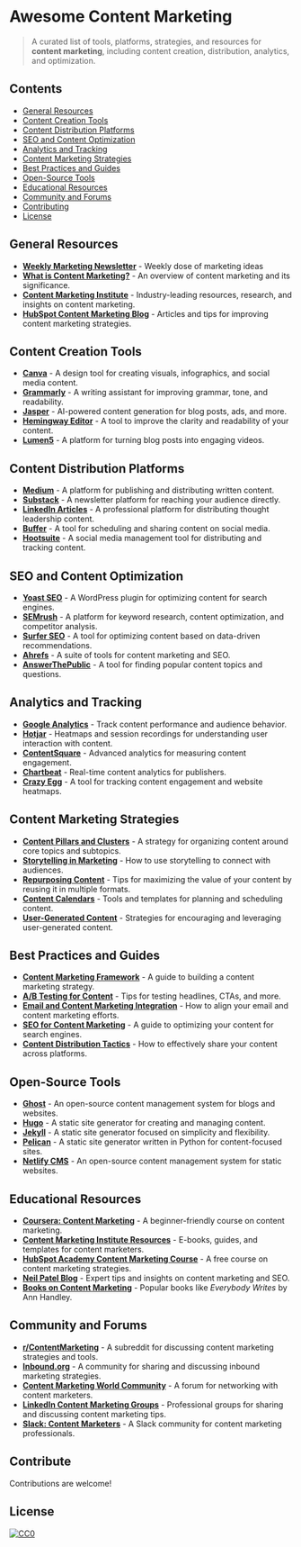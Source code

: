 # Awesome Content Marketing



> A curated list of tools, platforms, strategies, and resources for **content marketing**, including content creation, distribution, analytics, and optimization.

## Contents

* [General Resources](#general-resources)
* [Content Creation Tools](#content-creation-tools)
* [Content Distribution Platforms](#content-distribution-platforms)
* [SEO and Content Optimization](#seo-and-content-optimization)
* [Analytics and Tracking](#analytics-and-tracking)
* [Content Marketing Strategies](#content-marketing-strategies)
* [Best Practices and Guides](#best-practices-and-guides)
* [Open-Source Tools](#open-source-tools)
* [Educational Resources](#educational-resources)
* [Community and Forums](#community-and-forums)
* [Contributing](#contribute)
* [License](#license)

## General Resources

* **[Weekly Marketing Newsletter](https://themarketingnewsletter.org)** - Weekly dose of marketing ideas
* **[What is Content Marketing?](https://en.wikipedia.org/wiki/Content_marketing)** - An overview of content marketing and its significance.
* **[Content Marketing Institute](https://contentmarketinginstitute.com/)** - Industry-leading resources, research, and insights on content marketing.
* **[HubSpot Content Marketing Blog](https://blog.hubspot.com/marketing)** - Articles and tips for improving content marketing strategies.

## Content Creation Tools

* **[Canva](https://www.canva.com/)** - A design tool for creating visuals, infographics, and social media content.
* **[Grammarly](https://www.grammarly.com/)** - A writing assistant for improving grammar, tone, and readability.
* **[Jasper](https://www.jasper.ai/)** - AI-powered content generation for blog posts, ads, and more.
* **[Hemingway Editor](https://hemingwayapp.com/)** - A tool to improve the clarity and readability of your content.
* **[Lumen5](https://www.lumen5.com/)** - A platform for turning blog posts into engaging videos.

## Content Distribution Platforms

* **[Medium](https://medium.com/)** - A platform for publishing and distributing written content.
* **[Substack](https://substack.com/)** - A newsletter platform for reaching your audience directly.
* **[LinkedIn Articles](https://www.linkedin.com/)** - A professional platform for distributing thought leadership content.
* **[Buffer](https://buffer.com/)** - A tool for scheduling and sharing content on social media.
* **[Hootsuite](https://hootsuite.com/)** - A social media management tool for distributing and tracking content.

## SEO and Content Optimization

* **[Yoast SEO](https://yoast.com/)** - A WordPress plugin for optimizing content for search engines.
* **[SEMrush](https://www.semrush.com/)** - A platform for keyword research, content optimization, and competitor analysis.
* **[Surfer SEO](https://surferseo.com/)** - A tool for optimizing content based on data-driven recommendations.
* **[Ahrefs](https://ahrefs.com/)** - A suite of tools for content marketing and SEO.
* **[AnswerThePublic](https://answerthepublic.com/)** - A tool for finding popular content topics and questions.

## Analytics and Tracking

* **[Google Analytics](https://analytics.google.com/)** - Track content performance and audience behavior.
* **[Hotjar](https://www.hotjar.com/)** - Heatmaps and session recordings for understanding user interaction with content.
* **[ContentSquare](https://contentsquare.com/)** - Advanced analytics for measuring content engagement.
* **[Chartbeat](https://www.chartbeat.com/)** - Real-time content analytics for publishers.
* **[Crazy Egg](https://www.crazyegg.com/)** - A tool for tracking content engagement and website heatmaps.

## Content Marketing Strategies

* **[Content Pillars and Clusters](https://blog.hubspot.com/marketing/topic-clusters-seo)** - A strategy for organizing content around core topics and subtopics.
* **[Storytelling in Marketing](https://contentmarketinginstitute.com/storytelling/)** - How to use storytelling to connect with audiences.
* **[Repurposing Content](https://www.semrush.com/blog/repurpose-content/)** - Tips for maximizing the value of your content by reusing it in multiple formats.
* **[Content Calendars](https://coschedule.com/marketing-calendar)** - Tools and templates for planning and scheduling content.
* **[User-Generated Content](https://sproutsocial.com/insights/user-generated-content/)** - Strategies for encouraging and leveraging user-generated content.

## Best Practices and Guides

* **[Content Marketing Framework](https://contentmarketinginstitute.com/framework/)** - A guide to building a content marketing strategy.
* **[A/B Testing for Content](https://www.optimizely.com/optimization-glossary/a-b-testing/)** - Tips for testing headlines, CTAs, and more.
* **[Email and Content Marketing Integration](https://www.mailchimp.com/resources/email-content-marketing/)** - How to align your email and content marketing efforts.
* **[SEO for Content Marketing](https://moz.com/beginners-guide-to-seo)** - A guide to optimizing your content for search engines.
* **[Content Distribution Tactics](https://blog.hubspot.com/marketing/content-distribution-strategy)** - How to effectively share your content across platforms.

## Open-Source Tools

* **[Ghost](https://ghost.org/)** - An open-source content management system for blogs and websites.
* **[Hugo](https://gohugo.io/)** - A static site generator for creating and managing content.
* **[Jekyll](https://jekyllrb.com/)** - A static site generator focused on simplicity and flexibility.
* **[Pelican](https://getpelican.com/)** - A static site generator written in Python for content-focused sites.
* **[Netlify CMS](https://www.netlifycms.org/)** - An open-source content management system for static websites.

## Educational Resources

* **[Coursera: Content Marketing](https://www.coursera.org/learn/content-marketing)** - A beginner-friendly course on content marketing.
* **[Content Marketing Institute Resources](https://contentmarketinginstitute.com/resources/)** - E-books, guides, and templates for content marketers.
* **[HubSpot Academy Content Marketing Course](https://academy.hubspot.com/courses/content-marketing)** - A free course on content marketing strategies.
* **[Neil Patel Blog](https://neilpatel.com/blog/)** - Expert tips and insights on content marketing and SEO.
* **[Books on Content Marketing](https://www.goodreads.com/)** - Popular books like *Everybody Writes* by Ann Handley.

## Community and Forums

* **[r/ContentMarketing](https://www.reddit.com/r/content_marketing/)** - A subreddit for discussing content marketing strategies and tools.
* **[Inbound.org](https://inbound.org/)** - A community for sharing and discussing inbound marketing strategies.
* **[Content Marketing World Community](https://contentmarketinginstitute.com/events/content-marketing-world/)** - A forum for networking with content marketers.
* **[LinkedIn Content Marketing Groups](https://www.linkedin.com/)** - Professional groups for sharing and discussing content marketing tips.
* **[Slack: Content Marketers](https://contentmarketers.slack.com/)** - A Slack community for content marketing professionals.

## Contribute

Contributions are welcome!

## License

[![CC0](https://mirrors.creativecommons.org/presskit/buttons/88x31/svg/by-sa.svg)](http://creativecommons.org/licenses/by-sa/4.0/)
